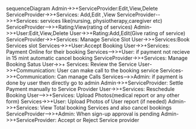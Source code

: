 sequenceDiagram
Admin->>+ServiceProvider:Edit,View,Delete
ServiceProvider->>+Services: Add,Edit ,View
ServiceProvider-->>+Services: services like(nursing, physiotherapy,caregiver etc)
ServiceProvider-->>+Rating:View(rating of services)
Admin->>+User:Edit,View,Delete
User->>+Rating:Add,Edit(Give rating of service)
ServiceProvider->>+Services: Manage Service Slot
User->>+Services:Book Services slot
Services->>+User:Accept Booking
User->>+Services: Payment Online for their booking
Services-->>+User: if payment not recieve in 15 mint automatic cancel booking
ServiceProvider->>+Services: Manage Booking Satus
User->>+ Services: Review the Service
User->>+Communication: User can make call to the booking service
Services->>+Communication: Can manage Calls
Services-->>Admin: if payment is done by user then directly go to admin
Admin->>+ServiceProvider: Settle Payment manually to Service Provider
User->>+Services: Reschedule Booking 
User-->>+Services: Upload Photos(medical report or any other form)
Services->>+User: Upload Photos of User report (if needed)
Admin->>+Services: View Total booking Services and also cancel bookings
ServiceProvider-->>+Admin: When sign-up approval is pending 
Admin->>+ServiceProvider: Accept or Reject Service provider


